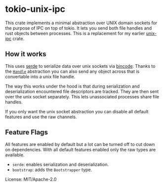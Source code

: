 # tokio-unix-ipc

This crate implements a minimal abstraction over UNIX domain sockets for
the purpose of IPC on top of tokio. It lets you send both file handles and
rust objects between processes. This is a replacement for my earlier
[unix-ipc](https://github.com/mitsuhiko/unix-ipc) crate.

## How it works

This uses [serde](https://serde.rs/) to serialize data over unix sockets
via [bincode](https://github.com/servo/bincode). Thanks to the
[`Handle`](https://docs.rs/unix-ipc/latest/unix_ipc/struct.Handle.html) abstraction you can also send any object
across that is convertable into a unix file handle.

The way this works under the hood is that during serialization and
deserialization encountered file descriptors are tracked. They are then
sent over the unix socket separately. This lets unassociated processes
share file handles.

If you only want the unix socket abstraction you can disable all default
features and use the raw channels.

## Feature Flags

All features are enabled by default but a lot can be turned off to
cut down on dependencies. With all default features enabled only
the raw types are available.

- `serde`: enables serialization and deserialization.
- `bootstrap`: adds the `Bootstrapper` type.

License: MIT/Apache-2.0

